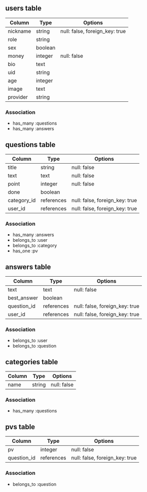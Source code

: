 ## users table

|Column|Type|Options|
|------|----|-------|
|nickname|string|null: false, foreign_key: true|
|role|string|
|sex|boolean|
|money|integer|null: false|
|bio|text|
|uid|string|
|age|integer|
|image|text|
|provider|string|

### Association
- has_many :questions
- has_many :answers


## questions table

|Column|Type|Options|
|------|----|-------|
|title|string|null: false|
|text|text|null: false|
|point|integer|null: false|
|done|boolean|
|category_id|references|null: false, foreign_key: true|
|user_id|references|null: false, foreign_key: true|

### Association
- has_many :answers
- belongs_to :user
- belongs_to :category
- has_one :pv


## answers table

|Column|Type|Options|
|------|----|-------|
|text|text|null: false|
|best_answer|boolean|
|question_id|references|null: false, foreign_key: true|
|user_id|references|null: false, foreign_key: true|

### Association
- belongs_to :user
- belongs_to :question


## categories table

|Column|Type|Options|
|------|----|-------|
|name|string|null: false|


### Association
- has_many :questions



## pvs table

|Column|Type|Options|
|------|----|-------|
|pv|integer|null: false|
|question_id|references|null: false, foreign_key: true|


### Association
- belongs_to :question

